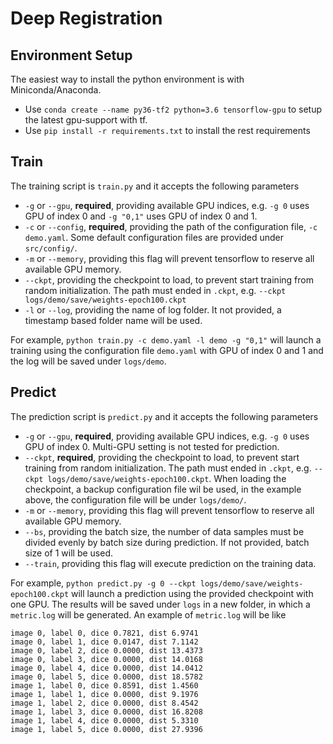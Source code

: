 # Deep Registration


## Environment Setup

The easiest way to install the python environment is with Miniconda/Anaconda.
- Use `conda create --name py36-tf2 python=3.6 tensorflow-gpu` to setup the latest gpu-support with tf.
- Use `pip install -r requirements.txt` to install the rest requirements

## Train

The training script is `train.py` and it accepts the following parameters
- `-g` or `--gpu`, **required**, providing available GPU indices, e.g. `-g 0` uses GPU of index 0 and `-g "0,1"` uses GPU of index 0 and 1.
- `-c` or `--config`, **required**, providing the path of the configuration file, `-c demo.yaml`. Some default configuration files are provided under `src/config/`.
- `-m` or `--memory`, providing this flag will prevent tensorflow to reserve all available GPU memory.
- `--ckpt`, providing the checkpoint to load, to prevent start training from random initialization. The path must ended in `.ckpt`, e.g. `--ckpt logs/demo/save/weights-epoch100.ckpt`
- `-l` or `--log`, providing the name of log folder. It not provided, a timestamp based folder name will be used.

For example, `python train.py -c demo.yaml -l demo -g "0,1"` will launch a training using the configuration file `demo.yaml` with GPU of index 0 and 1 and the log will be saved under `logs/demo`.

## Predict

The prediction script is `predict.py` and it accepts the following parameters
- `-g` or `--gpu`, **required**, providing available GPU indices, e.g. `-g 0` uses GPU of index 0. Multi-GPU setting is not tested for prediction.
- `--ckpt`, **required**, providing the checkpoint to load, to prevent start training from random initialization. The path must ended in `.ckpt`, e.g. `--ckpt logs/demo/save/weights-epoch100.ckpt`. When loading the checkpoint, a backup configuration file wil be used, in the example above, the configuration file will be under `logs/demo/`. 
- `-m` or `--memory`, providing this flag will prevent tensorflow to reserve all available GPU memory.
- `--bs`, providing the batch size, the number of data samples must be divided evenly by batch size during prediction. If not provided, batch size of 1 will be used.
- `--train`, providing this flag will execute prediction on the training data.

For example, `python predict.py -g 0 --ckpt logs/demo/save/weights-epoch100.ckpt` will launch a prediction using the provided checkpoint with one GPU. The results will be saved under `logs` in a new folder, in which a `metric.log` will be generated. An example of `metric.log` will be like

```
image 0, label 0, dice 0.7821, dist 6.9741
image 0, label 1, dice 0.0147, dist 7.1142
image 0, label 2, dice 0.0000, dist 13.4373
image 0, label 3, dice 0.0000, dist 14.0168
image 0, label 4, dice 0.0000, dist 14.0412
image 0, label 5, dice 0.0000, dist 18.5782
image 1, label 0, dice 0.8591, dist 1.4560
image 1, label 1, dice 0.0000, dist 9.1976
image 1, label 2, dice 0.0000, dist 8.4542
image 1, label 3, dice 0.0000, dist 16.8208
image 1, label 4, dice 0.0000, dist 5.3310
image 1, label 5, dice 0.0000, dist 27.9396

```

